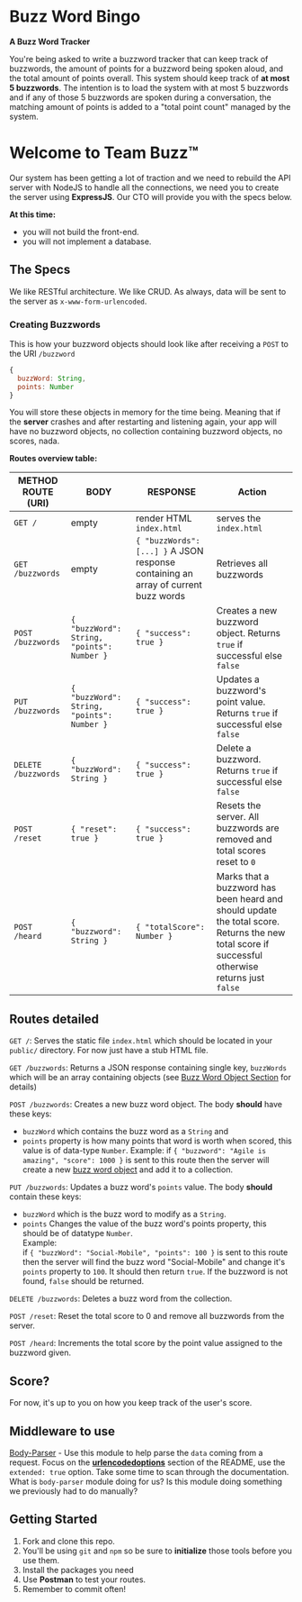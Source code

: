 # Buzz Word Bingo

**A Buzz Word Tracker**

You're being asked to write a buzzword tracker that can keep track of buzzwords, the amount of points for a buzzword being spoken aloud, and the total amount of points overall. This system should keep track of **at most 5 buzzwords**. The intention is to load the system with at most 5 buzzwords and if any of those 5 buzzwords are spoken during a conversation, the matching amount of points is added to a "total point count" managed by the system.

# Welcome to Team Buzz™

Our system has been getting a lot of traction and we need to rebuild the API server with NodeJS
to handle all the connections, we need you to create the server using **ExpressJS**. Our CTO will provide you with the specs below.

**At this time:**

* you will not build the front-end.
* you will not implement a database.

## The Specs

We like RESTful architecture. We like CRUD. As always, data will be sent to the server as `x-www-form-urlencoded`.

### Creating Buzzwords

This is how your buzzword objects should look like after receiving a `POST` to the URI `/buzzword`

```javascript
{
  buzzWord: String,
  points: Number
}
```

You will store these objects in memory for the time being. Meaning that if the **server** crashes and after restarting and listening again, your app will have no buzzword objects, no collection containing buzzword objects, no scores, nada.

**Routes overview table:**

| **METHOD** **ROUTE (URI)** | **BODY**                                   | **RESPONSE**                                                                       | **Action**                                                                                                                                       |
| -------------------------- | ------------------------------------------ | ---------------------------------------------------------------------------------- | ------------------------------------------------------------------------------------------------------------------------------------------------ |
| `GET /`                    | empty                                      | render HTML `index.html`                                                           | serves the `index.html`                                                                                                                          |
| `GET /buzzwords`           | empty                                      | `{ "buzzWords": [...] }` A JSON response containing an array of current buzz words | Retrieves all buzzwords                                                                                                                          |
| `POST /buzzwords`          | `{ "buzzWord": String, "points": Number }` | `{ "success": true }`                                                              | Creates a new buzzword object. Returns `true` if successful else `false`                                                                         |
| `PUT /buzzwords`           | `{ "buzzWord": String, "points": Number }` | `{ "success": true }`                                                              | Updates a buzzword's point value. Returns `true` if successful else `false`                                                                      |
| `DELETE /buzzwords`        | `{ "buzzWord": String }`                   | `{ "success": true }`                                                              | Delete a buzzword. Returns `true` if successful else `false`                                                                                     |
| `POST /reset`              | `{ "reset": true }`                        | `{ "success": true }`                                                              | Resets the server. All buzzwords are removed and total scores reset to `0`                                                                       |
| `POST /heard`              | `{ "buzzword": String }`                   | `{ "totalScore": Number }`                                                         | Marks that a buzzword has been heard and should update the total score. Returns the new total score if successful otherwise returns just `false` |

## Routes detailed

`GET /`: Serves the static file `index.html` which should be located in your `public/` directory. For now just have a stub HTML file.

`GET /buzzwords`: Returns a JSON response containing single key, `buzzWords` which will be an array containing objects (see [Buzz Word Object Section](https://gist.github.com/sgnl/378bd9b54c566f0f22ef#buzz-word-object) for details)

`POST /buzzwords`: Creates a new buzz word object. The body **should** have these keys:

* `buzzWord` which contains the buzz word as a `String` and
* `points` property is how many points that word is worth when scored, this value is of data-type `Number`.
  Example:
  if `{ "buzzword": "Agile is amazing", "score": 1000 }` is sent to this route then the server will create a new [buzz word object](https://github.com/expressjs/body-parser#bodyparserurlencodedoptions) and add it to a collection.

`PUT /buzzwords`: Updates a buzz word's `points` value. The body **should** contain these keys:

* `buzzWord` which is the buzz word to modify as a `String`.
* `points` Changes the value of the buzz word's points property, this should be of datatype `Number`.  
  Example:  
  if `{ "buzzWord": "Social-Mobile", "points": 100 }` is sent to this route then the server will find the buzz word "Social-Mobile" and change it's `points` property to `100`. It should then return `true`. If the buzzword is not found, `false` should be returned.

`DELETE /buzzwords`: Deletes a buzz word from the collection.

`POST /reset`: Reset the total score to 0 and remove all buzzwords from the server.

`POST /heard`: Increments the total score by the point value assigned to the buzzword given.

## Score?

For now, it's up to you on how you keep track of the user's score.

## Middleware to use

[Body-Parser](https://github.com/expressjs/body-parser) - Use this module to help parse the `data` coming from a request. Focus on the **[urlencodedoptions](https://github.com/expressjs/body-parser#bodyparserurlencodedoptions)** section of the README, use the `extended: true` option. Take some time to scan through the documentation. What is `body-parser` module doing for us? Is this module doing something we previously had to do manually?

## Getting Started

1.  Fork and clone this repo.
1.  You'll be using `git` and `npm` so be sure to **initialize** those tools before you use them.
1.  Install the packages you need
1.  Use **Postman** to test your routes.
1.  Remember to commit often!
